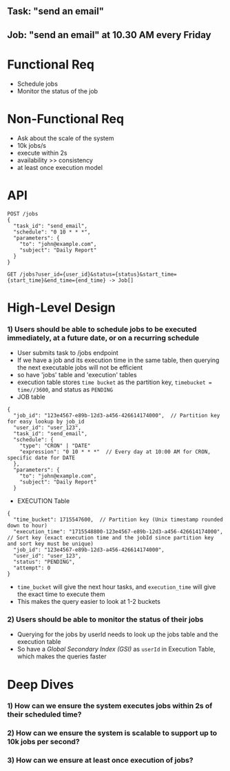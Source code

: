 ## Task: "send an email"
## Job: "send an email" at 10.30 AM every Friday

# Functional Req
- Schedule jobs
- Monitor the status of the job
  
# Non-Functional Req
- Ask about the scale of the system
- 10k jobs/s
- execute within 2s
- availability >> consistency
- at least once execution model

# API
```
POST /jobs
{
  "task_id": "send_email",
  "schedule": "0 10 * * *",
  "parameters": {
    "to": "john@example.com",
    "subject": "Daily Report"
  }
}
```

```GET /jobs?user_id={user_id}&status={status}&start_time={start_time}&end_time={end_time} -> Job[]```

# High-Level Design

### 1) Users should be able to schedule jobs to be executed immediately, at a future date, or on a recurring schedule
- User submits task to /jobs endpoint
- If we have a job and its execution time in the same table, then querying the next executable jobs will not be efficient
- so have 'jobs' table and 'execution' tables
- execution table stores `time bucket` as the partition key, `timebucket = time//3600`, and status as `PENDING`
- JOB table
```
{
  "job_id": "123e4567-e89b-12d3-a456-426614174000",  // Partition key for easy lookup by job_id
  "user_id": "user_123", 
  "task_id": "send_email",
  "schedule": {
    "type": "CRON" | "DATE" 
    "expression": "0 10 * * *"  // Every day at 10:00 AM for CRON, specific date for DATE
  },
  "parameters": {
    "to": "john@example.com",
    "subject": "Daily Report"
  }
```
- EXECUTION Table
```
{
  "time_bucket": 1715547600,  // Partition key (Unix timestamp rounded down to hour)
  "execution_time": "1715548800-123e4567-e89b-12d3-a456-426614174000",  // Sort key (exact execution time and the jobId since partition key and sort key must be unique)
  "job_id": "123e4567-e89b-12d3-a456-426614174000",
  "user_id": "user_123", 
  "status": "PENDING",
  "attempt": 0
}
```
- `time_bucket` will give the next hour tasks, and `execution_time` will give the exact time to execute them
- This makes the query easier to look at 1-2 buckets

### 2) Users should be able to monitor the status of their jobs
- Querying for the jobs by userId needs to look up the  jobs table and the execution table
- So have a *Global Secondary Index (GSI)* as `userId` in Execution Table, which makes the queries faster

# Deep Dives
### 1) How can we ensure the system executes jobs within 2s of their scheduled time?

### 2) How can we ensure the system is scalable to support up to 10k jobs per second?

### 3) How can we ensure at least once execution of jobs?

